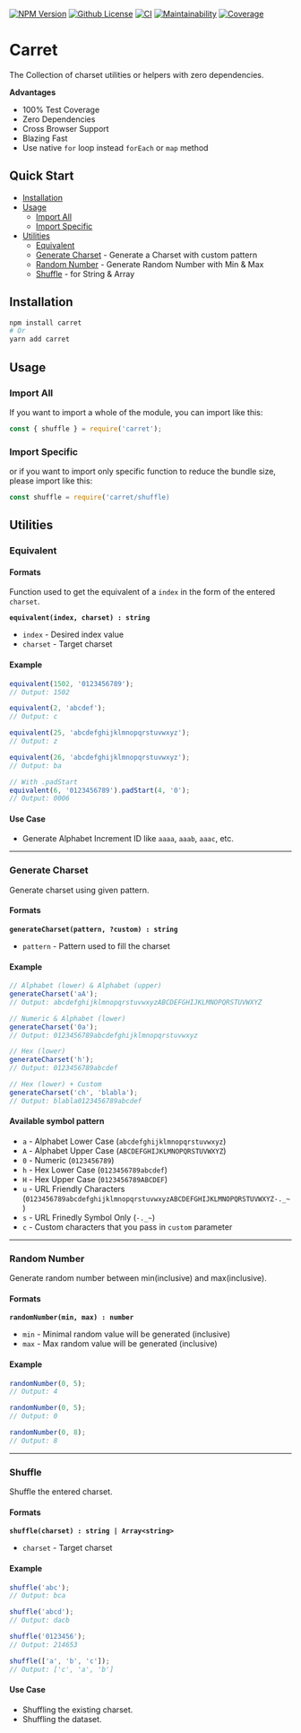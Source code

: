 [![NPM Version](https://badgen.net/npm/v/carret?icon=npm)](https://www.npmjs.com/package/carret)
[![Github License](https://badgen.net/github/license/lamualfa/carret?color=purple&label=license)](https://github.com/lamualfa/carret/blob/master/LICENSE)
[![CI](https://github.com/lamualfa/carret/workflows/CI/badge.svg)](https://github.com/lamualfa/carret/actions)
[![Maintainability](https://api.codeclimate.com/v1/badges/3fc685eeb43acfed16aa/maintainability)](https://codeclimate.com/github/lamualfa/carret/maintainability)
[![Coverage](https://codecov.io/gh/lamualfa/carret/branch/master/graph/badge.svg?token=NZ6VHIHJJV)](https://codecov.io/gh/lamualfa/carret)

# Carret

The Collection of charset utilities or helpers with zero dependencies.

**Advantages**

- 100% Test Coverage
- Zero Dependencies
- Cross Browser Support
- Blazing Fast
- Use native `for` loop instead `forEach` or `map` method

## Quick Start

- [Installation](#installation)
- [Usage](#usage)
  - [Import All](#import-all)
  - [Import Specific](#import-specific)
- [Utilities](#utilities)
  - [Equivalent](#equivalent)
  - [Generate Charset](#generate-charset) - Generate a Charset with custom pattern
  - [Random Number](#random-number) - Generate Random Number with Min & Max
  - [Shuffle](#shuffle) - for String & Array

## Installation

```bash
npm install carret
# Or
yarn add carret
```

## Usage

### Import All
If you want to import a whole of the module, you can import like this:

```js
const { shuffle } = require('carret');
```

### Import Specific

or if you want to import only specific function to reduce the bundle size, please import like this:

```js
const shuffle = require('carret/shuffle)
```

## Utilities

### Equivalent

#### Formats

Function used to get the equivalent of a `index` in the form of the entered `charset`.

**`equivalent(index, charset) : string`**

- `index` - Desired index value
- `charset` - Target charset

#### Example

```js
equivalent(1502, '0123456789');
// Output: 1502

equivalent(2, 'abcdef');
// Output: c

equivalent(25, 'abcdefghijklmnopqrstuvwxyz');
// Output: z

equivalent(26, 'abcdefghijklmnopqrstuvwxyz');
// Output: ba

// With .padStart
equivalent(6, '0123456789').padStart(4, '0');
// Output: 0006
```

#### Use Case

- Generate Alphabet Increment ID like `aaaa`, `aaab`, `aaac`, etc.

<hr>

### Generate Charset

Generate charset using given pattern.

#### Formats

**`generateCharset(pattern, ?custom) : string`**

- `pattern` - Pattern used to fill the charset

#### Example

```js
// Alphabet (lower) & Alphabet (upper)
generateCharset('aA');
// Output: abcdefghijklmnopqrstuvwxyzABCDEFGHIJKLMNOPQRSTUVWXYZ

// Numeric & Alphabet (lower)
generateCharset('0a');
// Output: 0123456789abcdefghijklmnopqrstuvwxyz

// Hex (lower)
generateCharset('h');
// Output: 0123456789abcdef

// Hex (lower) + Custom
generateCharset('ch', 'blabla');
// Output: blabla0123456789abcdef
```

#### Available symbol pattern

- `a` - Alphabet Lower Case (`abcdefghijklmnopqrstuvwxyz`)
- `A` - Alphabet Upper Case (`ABCDEFGHIJKLMNOPQRSTUVWXYZ`)
- `0` - Numeric (`0123456789`)
- `h` - Hex Lower Case (`0123456789abcdef`)
- `H` - Hex Upper Case (`0123456789ABCDEF`)
- `u` - URL Friendly Characters (`0123456789abcdefghijklmnopqrstuvwxyzABCDEFGHIJKLMNOPQRSTUVWXYZ-._~`)
- `s` - URL Frinedly Symbol Only (`-._~`)
- `c` - Custom characters that you pass in `custom` parameter

<hr>

### Random Number

Generate random number between min(inclusive) and max(inclusive).

#### Formats

**`randomNumber(min, max) : number`**

- `min` - Minimal random value will be generated (inclusive)
- `max` - Max random value will be generated (inclusive)

#### Example

```js
randomNumber(0, 5);
// Output: 4

randomNumber(0, 5);
// Output: 0

randomNumber(0, 8);
// Output: 8
```

<hr>

### Shuffle

Shuffle the entered charset.

#### Formats

**`shuffle(charset) : string | Array<string>`**

- `charset` - Target charset

#### Example

```js
shuffle('abc');
// Output: bca

shuffle('abcd');
// Output: dacb

shuffle('0123456');
// Output: 214653

shuffle(['a', 'b', 'c']);
// Output: ['c', 'a', 'b']
```

#### Use Case

- Shuffling the existing charset.
- Shuffling the dataset.